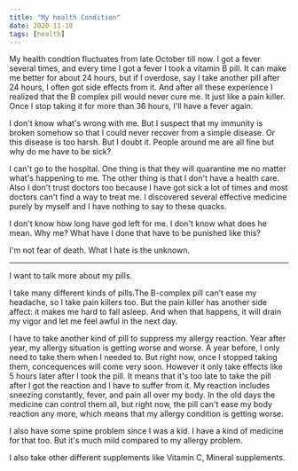```yaml
---
title: "My health Condition"
date: 2020-11-18
tags: [health]
---
```


My health condtion fluctuates from late October till now. I got a fever several times, and every time I got a fever I took a vitamin B pill. It can make me better for about 24 hours, but if I overdose, say I take another pill after 24 hours, I often got side effects from it. And after all these experience I realized that the B complex pill would never cure me. It just like a pain killer. Once I stop taking it for more than 36 hours, I'll have a fever again.



I don't know what's wrong with me. But I suspect that my immunity is broken somehow so that I could never recover from a simple disease. Or this disease is too harsh. But I doubt it. People around me are all fine but why do me have to be sick?



I can't go to the hospital. One thing is that they will quarantine me no matter what's happening to me. The other thing is that I don't have a health care. Also I don't trust doctors too because I have got sick a lot of times and most doctors can't find a way to treat me. I discovered several effective medicine purely by myself and I have nothing to say to these quacks.

I don't know how long have god left for me. I don't know what does he mean. Why me? What have I done that have to be punished like this?

I'm not fear of death. What I hate is the unknown. 

---

I want to talk more about my pills.

I take many different kinds of pills.The B-complex pill can't ease my headache, so I take pain killers too. But the pain killer has another side affect: it makes me hard to fall asleep. And when that happens, it will drain my vigor and let me feel awful in the next day. 

I have to take another kind of pill to suppress my allergy reaction. Year after year, my allergy situation is getting worse and worse. A year before, I only need to take them when I needed to. But right now, once I stopped taking them, concequences will come very soon. However it only take effects like 5 hours later after I took the pill. It means that it's too late to take the pill after I got the reaction and I have to suffer from it. My reaction includes sneezing constantly, fever, and pain all over my body. In the old days the medicine can control them all, but right now, the pill can't ease my body reaction any more, which means that my allergy condition is getting worse.

I also have some spine problem since I was a kid. I have a kind of medicine for that too. But it's much mild compared to my allergy problem.

I also take other different supplements like Vitamin C, Mineral supplements.

